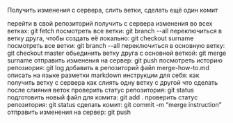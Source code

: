 Получить изменения с сервера, слить ветки, сделать ещё один комит

перейти в свой репозиторий
получить с сервера изменения во всех ветках: git fetch
посмотреть все ветки: git branch --all
переключиться в ветку друга, чтобы создать её локально: git checkout surname
посмотреть все ветки: git branch --all
переключиться в основную ветку: git checkout master
обьединить ветку друга с основной веткой: git merge surname
отправить изменения на сервер: git push
посмотреть историю репозиория: git log
добавить в репозиторий файл merge-how-to.md
описать на языке разметки markdown инструкции для себя:
как получить ветку с сервера
как слиять одну ветку с другой
что сделать после слияния веток
проверить статус репозитория: git status
подготовить новый файл для комита: git add .
проверить статус репозитория: git status
сделать комит: git commit -m “merge instruction”
отправить изменения на сервер: git push



